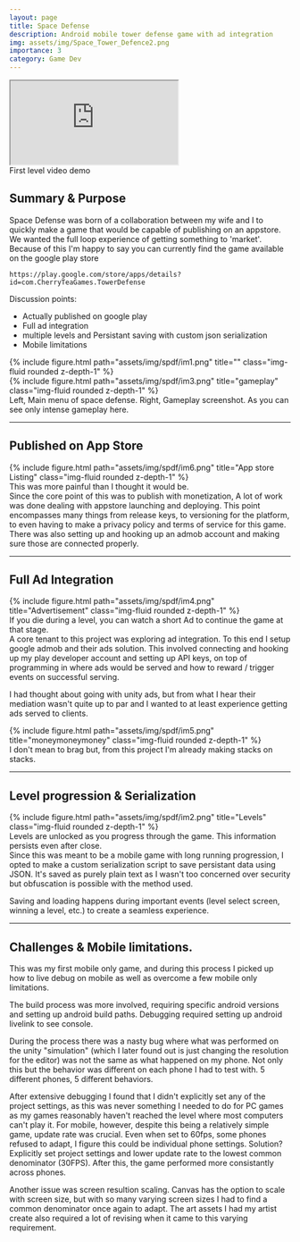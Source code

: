 ```yaml
---
layout: page
title: Space Defense
description: Android mobile tower defense game with ad integration
img: assets/img/Space_Tower_Defence2.png
importance: 3
category: Game Dev
---
```

<!-- 

    Summary & purpose

    noteable stuff:
        Actually publish on android store
        full ad integration
        multiple levels and unlockables
        custom json serialization and persistant saving
        Challenges (Phone limitations)

        https://play.google.com/store/apps/details?id=com.CherryTeaGames.TowerDefense
 -->
<div class="row">
    <div class="col-sm mt-3 mt-md-0">
        <div class="embed-responsive embed-responsive-16by9">
        <iframe class="embed-responsive-item" src="https://www.youtube.com/embed/Y7zkL7fyaLc" allowfullscreen></iframe>
        </div>
    </div>
</div>
<div class="caption">
    First level video demo
</div>

## Summary & Purpose
Space Defense was born of a collaboration between my wife and I to quickly make a game that would be capable of publishing on an appstore. We wanted the full loop experience of getting something to 'market'. Because of this I'm happy to say you can currently find the game available on the google play store 

    https://play.google.com/store/apps/details?id=com.CherryTeaGames.TowerDefense

Discussion points:
- Actually published on google play
- Full ad integration
- multiple levels and Persistant saving with custom json serialization
- Mobile limitations

<div class="row">
    <div class="col-sm-6 mt-3 mt-md-0">
        {% include figure.html path="assets/img/spdf/im1.png" title="" class="img-fluid rounded z-depth-1" %}
    </div>
    <div class="col-sm-6 mt-3 mt-md-0">
        {% include figure.html path="assets/img/spdf/im3.png" title="gameplay" class="img-fluid rounded z-depth-1" %}
    </div>
</div>
<div class="caption">
    Left, Main menu of space defense. Right, Gameplay screenshot. As you can see only intense gameplay here.
</div>

---

## Published on App Store
<div class="row">
    <div class="col-sm mt-3 mt-md-0">
        {% include figure.html path="assets/img/spdf/im6.png" title="App store Listing" class="img-fluid rounded z-depth-1" %}
    </div>
</div>
<div class="caption">
    This was more painful than I thought it would be. 
</div>
Since the core point of this was to publish with monetization, A lot of work was done dealing with appstore launching and deploying. This point encompasses many things from release keys, to versioning for the platform, to even having to make a privacy policy and terms of service for this game. There was also setting up and hooking up an admob account and making sure those are connected properly. 

---

## Full Ad Integration
<div class="row">
    <div class="col-sm mt-3 mt-md-0">
        {% include figure.html path="assets/img/spdf/im4.png" title="Advertisement" class="img-fluid rounded z-depth-1" %}
    </div>
</div>
<div class="caption">
    If you die during a level, you can watch a short Ad to continue the game at that stage.
</div>
A core tenant to this project was exploring ad integration. To this end I setup google admob and their ads solution. This involved connecting and hooking up my play developer account and setting up API keys, on top of programming in where ads would be served and how to reward / trigger events on successful serving. 

I had thought about going with unity ads, but from what I hear their mediation wasn't quite up to par and I wanted to at least experience getting ads served to clients.


<div class="row">
    <div class="col-sm mt-3 mt-md-0">
        {% include figure.html path="assets/img/spdf/im5.png" title="moneymoneymoney" class="img-fluid rounded z-depth-1" %}
    </div>
</div>
<div class="caption">
    I don't mean to brag but, from this project I'm already making stacks on stacks.
</div>


---

## Level progression & Serialization
<div class="row">
    <div class="col-sm mt-3 mt-md-0">
        {% include figure.html path="assets/img/spdf/im2.png" title="Levels" class="img-fluid rounded z-depth-1" %}
    </div>
</div>
<div class="caption">
    Levels are unlocked as you progress through the game. This information persists even after close.
</div>
Since this was meant to be a mobile game with long running progression, I opted to make a custom serialization script to save persistant data using JSON. It's saved as purely plain text as I wasn't too concerned over security but obfuscation is possible with the method used. 

Saving and loading happens during important events (level select screen, winning a level, etc.) to create a seamless experience. 

---

## Challenges & Mobile limitations.
This was my first mobile only game, and during this process I picked up how to live debug on mobile as well as overcome a few mobile only limitations.

The build process was more involved, requiring specific android versions and setting up android build paths. Debugging required setting up android livelink to see console. 

During the process there was a nasty bug where what was performed on the unity "simulation" (which I later found out is just changing the resolution for the editor) was not the same as what happened on my phone. Not only this but the behavior was different on each phone I had to test with. 5 different phones, 5 different behaviors. 

After extensive debugging I found that I didn't explicitly set any of the project settings, as this was never something I needed to do for PC games as my games reasonably haven't reached the level where most computers can't play it. For mobile, however, despite this being a relatively simple game, update rate was crucial. Even when set to 60fps, some phones refused to adapt, I figure this could be individual phone settings. Solution? Explicitly set project settings and lower update rate to the lowest common denominator (30FPS). After this, the game performed more consistantly across phones.

Another issue was screen resultion scaling. Canvas has the option to scale with screen size, but with so many varying screen sizes I had to find a common denominator once again to adapt. The art assets I had my artist create also required a lot of revising when it came to this varying requirement. 